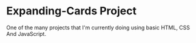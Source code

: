 # Expanding-Cards Project

One of the many projects that I'm currently doing using basic HTML, CSS And JavaScript.
